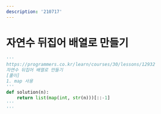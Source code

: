 ```yaml
---
description: '210717'
---
```


# 자연수 뒤집어 배열로 만들기

```python
'''
https://programmers.co.kr/learn/courses/30/lessons/12932
자연수 뒤집어 배열로 만들기
[풀이]
1. map 사용
'''
def solution(n):
    return list(map(int, str(n)))[::-1]
'''
'''
```

